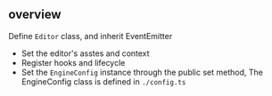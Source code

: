 ## overview

Define `Editor` class, and inherit EventEmitter

* Set the editor's asstes and context
* Register hooks and lifecycle
* Set the `EngineConfig` instance through the public set method, The EngineConfig class is defined in `./config.ts`
